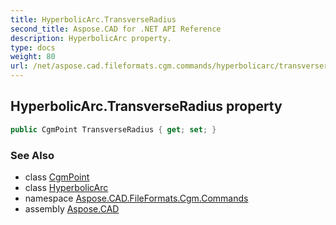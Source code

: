 ```yaml
---
title: HyperbolicArc.TransverseRadius
second_title: Aspose.CAD for .NET API Reference
description: HyperbolicArc property. 
type: docs
weight: 80
url: /net/aspose.cad.fileformats.cgm.commands/hyperbolicarc/transverseradius/
---
```

## HyperbolicArc.TransverseRadius property

```csharp
public CgmPoint TransverseRadius { get; set; }
```

### See Also

* class [CgmPoint](../../../aspose.cad.fileformats.cgm.classes/cgmpoint/)
* class [HyperbolicArc](../)
* namespace [Aspose.CAD.FileFormats.Cgm.Commands](../../hyperbolicarc/)
* assembly [Aspose.CAD](../../../)


